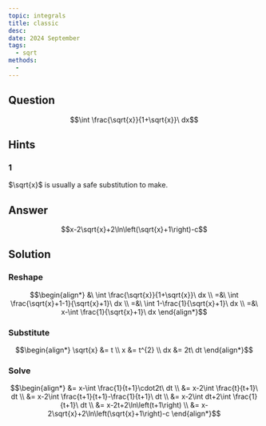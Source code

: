 ```yaml
---
topic: integrals
title: classic
desc: 
date: 2024 September
tags:
  - sqrt
methods:
  - 
---
```



## Question
```math
\int \frac{\sqrt{x}}{1+\sqrt{x}}\ dx
```


## Hints

### 1
$\sqrt{x}$ is usually a safe substitution to make.


## Answer
```math
x-2\sqrt{x}+2\ln\left(\sqrt{x}+1\right)-c
```


## Solution

### Reshape
```math
\begin{align*}
  &\ \int \frac{\sqrt{x}}{1+\sqrt{x}}\ dx
  \\ =&\ \int \frac{\sqrt{x}+1-1}{\sqrt{x}+1}\ dx
  \\ =&\ \int 1-\frac{1}{\sqrt{x}+1}\ dx
  \\ =&\ x-\int \frac{1}{\sqrt{x}+1}\ dx
\end{align*}
```

### Substitute
```math
\begin{align*}
  \sqrt{x} &= t
  \\ x &= t^{2}
  \\ dx &= 2t\ dt
\end{align*}
```

### Solve
```math
\begin{align*}
  &= x-\int \frac{1}{t+1}\cdot2t\ dt
  \\ &= x-2\int \frac{t}{t+1}\ dt
  \\ &= x-2\int \frac{t+1}{t+1}-\frac{1}{t+1}\ dt
  \\ &= x-2\int dt+2\int \frac{1}{t+1}\ dt
  \\ &= x-2t+2\ln\left(t+1\right)
  \\ &= x-2\sqrt{x}+2\ln\left(\sqrt{x}+1\right)-c
\end{align*}
```
